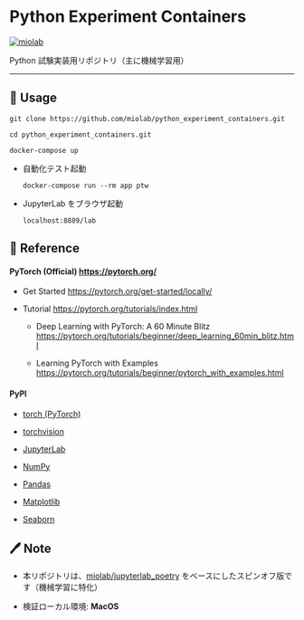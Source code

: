 # Python Experiment Containers

[![miolab](https://circleci.com/gh/miolab/python_experiment_containers.svg?style=svg)](https://github.com/miolab/python_experiment_containers)

Python 試験実装用リポジトリ（主に機械学習用）

---

## :car: Usage

```
git clone https://github.com/miolab/python_experiment_containers.git

cd python_experiment_containers.git

docker-compose up
```

- 自動化テスト起動

  ```
  docker-compose run --rm app ptw
  ```

- JupyterLab をブラウザ起動

  `localhost:8889/lab`

## :book: Reference

#### PyTorch (Official) https://pytorch.org/

- Get Started https://pytorch.org/get-started/locally/

- Tutorial https://pytorch.org/tutorials/index.html

  - Deep Learning with PyTorch: A 60 Minute Blitz https://pytorch.org/tutorials/beginner/deep_learning_60min_blitz.html

  - Learning PyTorch with Examples https://pytorch.org/tutorials/beginner/pytorch_with_examples.html

#### PyPl

- [torch (PyTorch)](https://pypi.org/project/torch/)

- [torchvision](https://pypi.org/project/torchvision/)

- [JupyterLab](https://pypi.org/project/jupyterlab/)

- [NumPy](https://pypi.org/project/numpy/)

- [Pandas](https://pypi.org/project/pandas/)

- [Matplotlib](https://pypi.org/project/matplotlib/)

- [Seaborn](https://pypi.org/project/seaborn/)

## :pen: Note

- 本リポジトリは、[miolab/jupyterlab_poetry](https://github.com/miolab/jupyterlab_poetry) をベースにしたスピンオフ版です（機械学習に特化）

- 検証ローカル環境: **MacOS**
